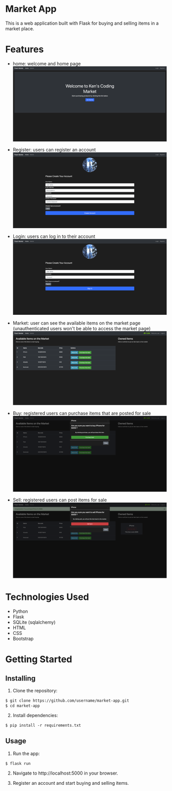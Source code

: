 # Market App
This is a web application built with Flask for buying and selling items in a market place.

# Features

- home: welcome and home page
![home](./market/static/img/home.png)

- Register: users can register an account
![register](./market/static/img/register.png)

- Login: users can log in to their account
![login](./market/static/img/login.png)

- Market: user can see the available items on the market page (unauthenticated users won't be able to access the market page)
![market](./market/static/img/market.png)

- Buy: registered users can purchase items that are posted for sale
![purchase](./market/static/img/purchase.png)

- Sell: registered users can post items for sale
![sell](./market/static/img/sell.png)

# Technologies Used
- Python
- Flask
- SQLite (sqlalchemy)
- HTML
- CSS
- Bootstrap

# Getting Started

## Installing
1. Clone the repository:

```
$ git clone https://github.com/username/market-app.git
$ cd market-app
```
2. Install dependencies:
```
$ pip install -r requirements.txt
```
## Usage
1. Run the app:
```
$ flask run
```
2. Navigate to http://localhost:5000 in your browser.

3. Register an account and start buying and selling items.

